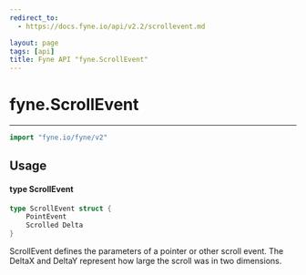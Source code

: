 ```yaml
---
redirect_to:
  - https://docs.fyne.io/api/v2.2/scrollevent.md

layout: page
tags: [api]
title: Fyne API "fyne.ScrollEvent"
---
```



# fyne.ScrollEvent
---
```go
import "fyne.io/fyne/v2"
```

## Usage

#### type ScrollEvent

```go
type ScrollEvent struct {
	PointEvent
	Scrolled Delta
}
```

ScrollEvent defines the parameters of a pointer or other scroll event. The DeltaX and DeltaY represent how large the scroll was in two dimensions.

